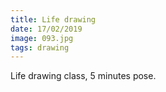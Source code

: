 ```yaml
---
title: Life drawing
date: 17/02/2019
image: 093.jpg
tags: drawing
---
```


Life drawing class, 5 minutes pose.
